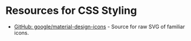# Resources for CSS Styling

- [GitHub: google/material-design-icons](https://github.com/google/material-design-icons/tree/master/src) - Source for 
raw SVG of familiar icons. 
